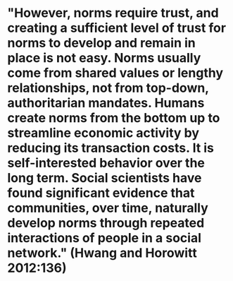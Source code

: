 # "However, norms require trust, and creating a sufficient level of trust for norms to develop and remain in place is not easy. Norms usually come from shared values or lengthy relationships, not from top-down, authoritarian mandates. Humans create norms from the bottom up to streamline economic activity by reducing its transaction costs. It is self-interested behavior over the long term. Social scientists have found significant evidence that communities, over time, naturally develop norms through repeated interactions of people in a social network." (Hwang and Horowitt 2012:136)